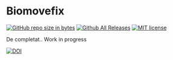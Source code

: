 # Biomovefix
[![GitHub repo size in bytes](https://img.shields.io/github/repo-size/badges/shields.svg)](https://github.com/rlaurentiu/BioMoveFix)
[![Github All Releases](https://img.shields.io/github/downloads/atom/atom/total.svg)](https://github.com/rlaurentiu/BioMoveFix)
[![MIT license](https://img.shields.io/badge/License-MIT-blue.svg)](https://lbesson.mit-license.org/)

De completat.. Work in progress

[![DOI](https://zenodo.org/badge/123764206.svg)](https://zenodo.org/badge/latestdoi/123764206)
